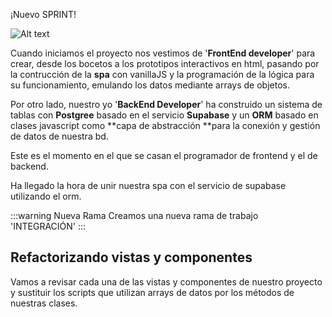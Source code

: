 
¡Nuevo SPRINT!

![Alt text](image.png)

Cuando iniciamos el proyecto nos vestimos de '**FrontEnd developer**' para crear, desde los bocetos a los prototipos interactivos en html, pasando por la contrucción de la **spa** con vanillaJS y la programación de la lógica para su funcionamiento, emulando los datos mediante arrays de objetos.

Por otro lado, nuestro yo '**BackEnd Developer**' ha construido un sistema de tablas con **Postgree** basado en el servicio **Supabase** y un **ORM** basado en clases javascript como **capa de abstracción **para la conexión y gestión de datos de nuestra bd.

Este es el momento en el que se casan el programador de frontend y el de backend.

Ha llegado la hora de unir nuestra spa con el servicio de supabase utilizando el orm.

:::warning Nueva Rama 
Creamos una nueva rama de trabajo 'INTEGRACIÓN'
:::


## Refactorizando vistas y componentes
Vamos a revisar cada una de las vistas y componentes de nuestro proyecto y sustituir los scripts que utilizan arrays de datos por los métodos de nuestras clases.
